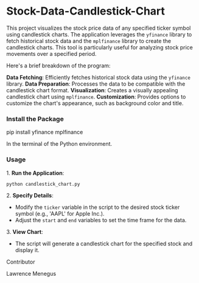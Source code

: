 # Stock-Data-Candlestick-Chart
<p>This project visualizes the stock price data of any specified ticker symbol using candlestick charts. The application leverages the <code>yfinance</code> library to fetch historical stock data and the <code>mplfinance</code> library to create the candlestick charts. This tool is particularly useful for analyzing stock price movements over a specified period.</p>


<p>Here's a brief breakdown of the program:</p>
<b>Data Fetching</b>: Efficiently fetches historical stock data using the <code>yfinance</code> library.
<b>Data Preparation</b>: Processes the data to be compatible with the candlestick chart format.
<b>Visualization</b>: Creates a visually appealing candlestick chart using <code>mplfinance</code>.
<b>Customization</b>: Provides options to customize the chart's appearance, such as background color and title.


### Install the Package
pip install yfinance mplfinance
<p>In the terminal of the Python environment.</p>


### Usage
<p>1. <b>Run the Application</b>:</p>
<pre><code>python candlestick_chart.py</code></pre>
<p>2. <b>Specify Details</b>:</p>
<ul>
    <li>Modify the <code>ticker</code> variable in the script to the desired stock ticker symbol (e.g., 'AAPL' for Apple Inc.).</li>
    <li>Adjust the <code>start</code> and <code>end</code> variables to set the time frame for the data.</li>
</ul>
<p>3. <b>View Chart</b>:</p>
<ul>
    <li>The script will generate a candlestick chart for the specified stock and display it.</li>
</ul

### Contributor
<p>Lawrence Menegus</p>
